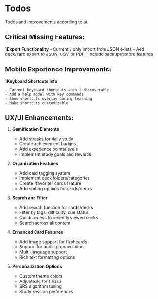 # Todos

Todos and improvements according to ai.

## Critical Missing Features:

1**Export Functionality** - Currently only import from JSON exists - Add deck/card export to JSON, CSV, or PDF - Include backup/restore features

## Mobile Experience Improvements:

1**Keyboard Shortcuts Info**

    - Current keyboard shortcuts aren't discoverable
    - Add a help modal with key commands
    - Show shortcuts overlay during learning
    - Make shortcuts customizable

## UX/UI Enhancements:

1. **Gamification Elements**

    - Add streaks for daily study
    - Create achievement badges
    - Add experience points/levels
    - Implement study goals and rewards

2. **Organization Features**

    - Add card tagging system
    - Implement deck folders/categories
    - Create "favorite" cards feature
    - Add sorting options for cards/decks

3. **Search and Filter**

    - Add search function for cards/decks
    - Filter by tags, difficulty, due status
    - Quick access to recently viewed decks
    - Search across all content

4. **Enhanced Card Features**

    - Add image support for flashcards
    - Support for audio pronunciation
    - Multi-language support
    - Rich text formatting options

5. **Personalization Options**
    - Custom theme colors
    - Adjustable font sizes
    - SRS algorithm tuning
    - Study session preferences
